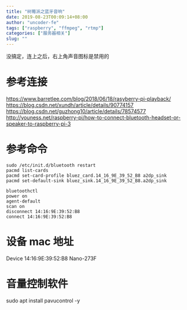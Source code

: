 ```yaml
---
title: "树莓派之蓝牙音响"
date: 2019-08-23T00:09:14+08:00
author: "uncoder-fe"
tags: ["raspberry", "ffmpeg", "rtmp"]
categories: ["服务器相关"]
slug: ""
---
```


没搞定，连上之后，右上角声音图标是禁用的

<!--more-->

# 参考连接

https://www.barretlee.com/blog/2018/06/18/rasyberry-pi-playback/
https://blog.csdn.net/xundh/article/details/90774157
https://blog.csdn.net/guzhong10/article/details/78574577
http://youness.net/raspberry-pi/how-to-connect-bluetooth-headset-or-speaker-to-raspberry-pi-3

# 参考命令

```
sudo /etc/init.d/bluetooth restart
pacmd list-cards
pacmd set-card-profile bluez_card.14_16_9E_39_52_B8 a2dp_sink
pacmd set-default-sink bluez_sink.14_16_9E_39_52_B8.a2dp_sink
```

```
bluetoothctl
power on
agent-default
scan on
disconnect 14:16:9E:39:52:B8
connect 14:16:9E:39:52:B8
```

# 设备 mac 地址

Device 14:16:9E:39:52:B8 Nano-273F

# 音量控制软件

sudo apt install pavucontrol -y
